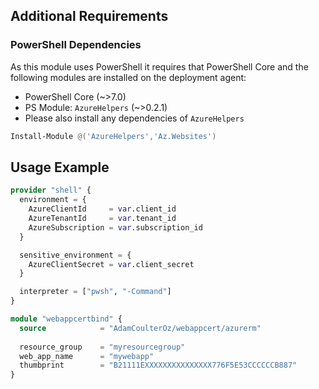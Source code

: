 ## Additional Requirements

### PowerShell Dependencies

As this module uses PowerShell it requires that PowerShell Core and the following modules are installed on the deployment agent:

* PowerShell Core (~>7.0)
* PS Module: `AzureHelpers` (~>0.2.1)
* Please also install any dependencies of `AzureHelpers`

``` powershell
Install-Module @('AzureHelpers','Az.Websites')
```

## Usage Example

``` terraform
provider "shell" {
  environment = {
    AzureClientId     = var.client_id
    AzureTenantId     = var.tenant_id
    AzureSubscription = var.subscription_id
  }

  sensitive_environment = {
    AzureClientSecret = var.client_secret
  }

  interpreter = ["pwsh", "-Command"]
}

module "webappcertbind" {
  source            = "AdamCoulterOz/webappcert/azurerm"
  
  resource_group    = "myresourcegroup"
  web_app_name      = "mywebapp"
  thumbprint        = "B21111EXXXXXXXXXXXXXXX776F5E53CCCCCCB887"
}
```
